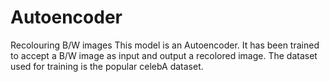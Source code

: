 # Autoencoder
Recolouring B/W images
This model is an Autoencoder. It has been trained to accept a B/W image as input and output a recolored image. The dataset used for training is the popular celebA dataset.
